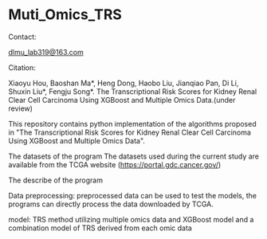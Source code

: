 # Muti_Omics_TRS

Contact:

dlmu_lab319@163.com

Citation:

Xiaoyu Hou, Baoshan Ma*, Heng Dong, Haobo Liu, Jianqiao Pan, Di Li, Shuxin Liu*, Fengju Song*. The Transcriptional Risk Scores for Kidney Renal Clear Cell Carcinoma Using XGBoost and Multiple Omics Data.(under review)

This repository contains python implementation of the algorithms proposed in "The Transcriptional Risk Scores for Kidney Renal Clear Cell Carcinoma Using XGBoost and Multiple Omics Data".

The datasets of the program
The datasets used during the current study are available from the TCGA website (https://portal.gdc.cancer.gov/)

The describe of the program

Data preprocessing: preprocessed data can be used to test the models, the programs can directly process the data downloaded by TCGA.

model: TRS method utilizing multiple omics data and XGBoost model and a combination model of TRS derived from each omic data
